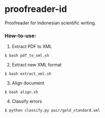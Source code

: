 # proofreader-id

Proofreader for Indonesian scientific writing.

### How-to-use:

1. Extract PDF to XML 
```
$ bash pdf_to_xml.sh
```

2. Extract new XML format
```
$ bash extract_xml.sh
```

3. Align document
```
$ bash align.sh
```

4. Classify errors
```
$ python classify.py pair/gold_standard.xml
```